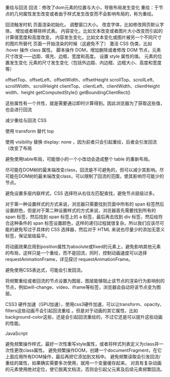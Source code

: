 重绘与回流
回流：修改了dom元素的位置与大小，导致布局发生变化
重绘：于节点的几何属性发生改变或者由于样式发生改变而不会影响布局的，称为重绘。

回流触发时机
页面渲染初始化。
调整窗口大小。
改变字体，比如修改网页默认字体。
增加或者移除样式表。
内容变化，比如文本改变或者图片大小改变而引起的计算值宽度和高度改变。
内容发生变化，比如文本变化或图片被另一个不同尺寸的图片所替代
页面一开始渲染的时候（这避免不了）
激活 CSS 伪类，比如 :hover
操作 class 属性。
脚本操作 DOM，增加删除或者修改 DOM 节点，元素尺寸改变——边距、填充、边框、宽度和高度。
设置 style 属性的值。
元素的位置发生变化
元素的尺寸发生变化（包括外边距、内边框、边框大小、高度和宽度等）


offsetTop、offsetLeft、offsetWidth、offsetHeight
scrollTop、scrollLeft、scrollWidth、scrollHeight
clientTop、clientLeft、clientWidth、clientHeight
width、height
getComputedStyle()
getBoundingClientRect()

这些属性有一个共性，就是需要通过即时计算得到。因此浏览器为了获取这些值，也会进行回流

减少重绘与回流
CSS

使用 transform 替代 top

使用 visibility 替换 display: none ，因为前者只会引起重绘，后者会引发回流（改变了布局

避免使用table布局，可能很小的一个小改动会造成整个 table 的重新布局。

尽可能在DOM树的最末端改变class，回流是不可避免的，但可以减少其影响。尽可能在DOM树的最末端改变class，可以限制了回流的范围，使其影响尽可能少的节点。

避免设置多层内联样式，CSS 选择符从右往左匹配查找，避免节点层级过多。

<div>
  <a> <span></span> </a>
</div>
<style>
  span {
    color: red;
  }
  div > a > span {
    color: red;
  }
</style>
对于第一种设置样式的方式来说，浏览器只需要找到页面中所有的 span 标签然后设置颜色，但是对于第二种设置样式的方式来说，浏览器首先需要找到所有的 span 标签，然后找到 span 标签上的 a 标签，最后再去找到 div 标签，然后给符合这种条件的 span 标签设置颜色，这样的递归过程就很复杂。所以我们应该尽可能的避免写过于具体的 CSS 选择器，然后对于 HTML 来说也尽量少的添加无意义标签，保证层级扁平。

将动画效果应用到position属性为absolute或fixed的元素上，避免影响其他元素的布局，这样只是一个重绘，而不是回流，同时，控制动画速度可以选择 requestAnimationFrame，详见探讨 requestAnimationFrame。

避免使用CSS表达式，可能会引发回流。

将频繁重绘或者回流的节点设置为图层，图层能够阻止该节点的渲染行为影响别的节点，例如will-change、video、iframe等标签，浏览器会自动将该节点变为图层。

CSS3 硬件加速（GPU加速），使用css3硬件加速，可以让transform、opacity、filters这些动画不会引起回流重绘 。但是对于动画的其它属性，比如background-color这些，还是会引起回流重绘的，不过它还是可以提升这些动画的性能。

JavaScript

避免频繁操作样式，最好一次性重写style属性，或者将样式列表定义为class并一次性更改class属性。
避免频繁操作DOM，创建一个documentFragment，在它上面应用所有DOM操作，最后再把它添加到文档中。
避免频繁读取会引发回流/重绘的属性，如果确实需要多次使用，就用一个变量缓存起来。
对具有复杂动画的元素使用绝对定位，使它脱离文档流，否则会引起父元素及后续元素频繁回流。